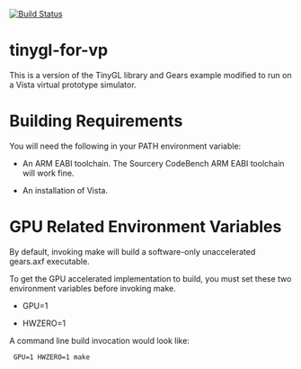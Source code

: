 [![Build Status](https://virtuest-stage.cloudsourcery.com/badge/MentorEmbedded/gears-demo-for-vp/status.png)](https://virtuest-stage.cloudsourcery.com/builds)
# tinygl-for-vp
This is a version of the TinyGL library and Gears example modified to run on a Vista virtual prototype simulator.

Building Requirements
=========================

You will need the following in your PATH environment variable:

- An ARM EABI toolchain. The Sourcery CodeBench ARM EABI toolchain will work fine.

- An installation of Vista.

GPU Related Environment Variables
=========================

By default, invoking make will build a software-only unaccelerated
gears.axf executable.

To get the GPU accelerated implementation to build, you must set these
two environment variables before invoking make.

- GPU=1

- HWZERO=1

A command line build invocation would look like:

	 GPU=1 HWZERO=1 make

